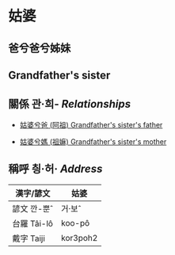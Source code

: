 # 姑婆
## 爸兮爸兮姊妹
## Grandfather's sister

## 關係 관·희- _Relationships_

- [姑婆兮爸 (阿祖) Grandfather's sister's father](member29.md)

- [姑婆兮媽 (祖嫲) Grandfather's sister's mother](member30.md)



## 稱呼 칑·허· _Address_

漢字/諺文 | 姑婆
--- | ---
諺文 깐-뿐ˆ | 거·보ˆ
台羅 Tâi-lô | koo-pô
戴字 Taiji | kor3poh2


